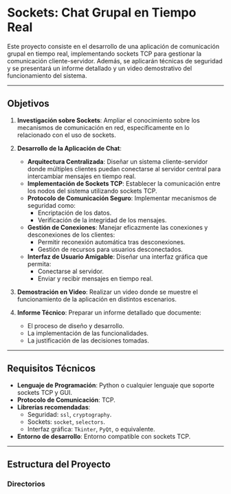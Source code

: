 # Sockets: Chat Grupal en Tiempo Real

Este proyecto consiste en el desarrollo de una aplicación de comunicación grupal en tiempo real, implementando sockets TCP para gestionar la comunicación cliente-servidor. Además, se aplicarán técnicas de seguridad y se presentará un informe detallado y un video demostrativo del funcionamiento del sistema.

---

## Objetivos

1. **Investigación sobre Sockets**: Ampliar el conocimiento sobre los mecanismos de comunicación en red, específicamente en lo relacionado con el uso de sockets.
   
2. **Desarrollo de la Aplicación de Chat**:
   - **Arquitectura Centralizada**:
     Diseñar un sistema cliente-servidor donde múltiples clientes puedan conectarse al servidor central para intercambiar mensajes en tiempo real.
   - **Implementación de Sockets TCP**:
     Establecer la comunicación entre los nodos del sistema utilizando sockets TCP.
   - **Protocolo de Comunicación Seguro**:
     Implementar mecanismos de seguridad como:
       - Encriptación de los datos.
       - Verificación de la integridad de los mensajes.
   - **Gestión de Conexiones**:
     Manejar eficazmente las conexiones y desconexiones de los clientes:
       - Permitir reconexión automática tras desconexiones.
       - Gestión de recursos para usuarios desconectados.
   - **Interfaz de Usuario Amigable**:
     Diseñar una interfaz gráfica que permita:
       - Conectarse al servidor.
       - Enviar y recibir mensajes en tiempo real.

3. **Demostración en Video**:
   Realizar un video donde se muestre el funcionamiento de la aplicación en distintos escenarios.

4. **Informe Técnico**:
   Preparar un informe detallado que documente:
   - El proceso de diseño y desarrollo.
   - La implementación de las funcionalidades.
   - La justificación de las decisiones tomadas.

---

## Requisitos Técnicos

- **Lenguaje de Programación**: Python o cualquier lenguaje que soporte sockets TCP y GUI.
- **Protocolo de Comunicación**: TCP.
- **Librerías recomendadas**:
  - Seguridad: `ssl`, `cryptography`.
  - Sockets: `socket`, `selectors`.
  - Interfaz gráfica: `Tkinter`, `PyQt`, o equivalente.
- **Entorno de desarrollo**: Entorno compatible con sockets TCP.

---

## Estructura del Proyecto

### Directorios

